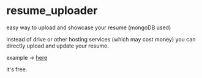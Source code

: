 # resume_uploader



easy way to upload and showcase your resume (mongoDB used)


instead of drive or other hosting services (which may cost money) you can directly upload and update your resume.

example -> [here](https://aryaresume.netlify.app/)

it's free.
